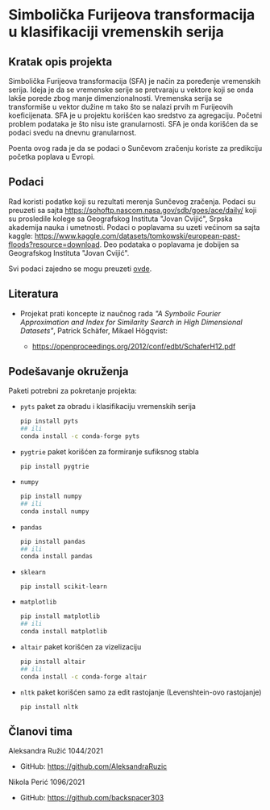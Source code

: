 # Simbolička Furijeova transformacija u klasifikaciji vremenskih serija

## Kratak opis projekta
Simbolička Furijeova transformacija (SFA) je način za poređenje vremenskih serija. Ideja je da se vremenske serije se pretvaraju u vektore koji se onda lakše porede zbog manje dimenzionalnosti. Vremenska serija se transformiše u vektor dužine m tako što se nalazi prvih m Furijeovih koeficijenata. SFA je u projektu korišćen kao sredstvo za agregaciju. Početni problem podataka je što nisu iste granularnosti. SFA je onda korišćen da se podaci svedu na dnevnu granularnost.

Poenta ovog rada je da se podaci o Sunčevom zračenju koriste za predikciju početka poplava u Evropi.

## Podaci
Rad koristi podatke koji su rezultati merenja Sunčevog zračenja.  Podaci su preuzeti sa sajta https://sohoftp.nascom.nasa.gov/sdb/goes/ace/daily/ koji su prosledile kolege sa Geografskog Instituta "Jovan Cvijić", Srpska akademija nauka i umetnosti. Podaci o poplavama su uzeti većinom sa sajta kaggle: https://www.kaggle.com/datasets/tomkowski/european-past-floods?resource=download. Deo podataka o poplavama je dobijen sa Geografskog Instituta "Jovan Cvijić".

Svi podaci zajedno se mogu preuzeti [ovde](https://drive.google.com/file/d/1Kop0320shQJ_uoGm7vde3EAeEHcvFVoi/view?usp=sharing).

## Literatura
- Projekat prati koncepte iz naučnog rada *"A Symbolic Fourier Approximation and Index for
Similarity Search in High Dimensional Datasets"*, Patrick Schäfer, Mikael Högqvist:

  - https://openproceedings.org/2012/conf/edbt/SchaferH12.pdf

## Podešavanje okruženja

Paketi potrebni za pokretanje projekta:

- `pyts` paket za obradu i klasifikaciju vremenskih serija 
    
    ```bash
    pip install pyts
    ## ili
    conda install -c conda-forge pyts
    ```
- `pygtrie` paket korišćen za formiranje sufiksnog stabla
  ```
  pip install pygtrie
  ```
- `numpy`
  ```bash
  pip install numpy
  ## ili
  conda install numpy
  ``` 
- `pandas`
  ```bash
  pip install pandas
  ## ili
  conda install pandas
  ```
- `sklearn`
  ```
  pip install scikit-learn
  ```
- `matplotlib`
  ```bash
  pip install matplotlib
  ## ili
  conda install matplotlib
  ```
- `altair` paket korišćen za vizelizaciju
  ```bash
  pip install altair
  ## ili
  conda install -c conda-forge altair
  ```
- `nltk` paket korišćen samo za edit rastojanje (Levenshtein-ovo rastojanje)
  ```
  pip install nltk
  ```

## Članovi tima
Aleksandra Ružić 1044/2021
- GitHub: https://github.com/AleksandraRuzic

Nikola Perić 1096/2021
- GitHub: https://github.com/backspacer303